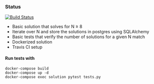 ### Status
[![Build Status](https://travis-ci.com/fcopantoja/n_queens.png)](https://travis-ci.com/fcopantoja/n_queens)


- Basic solution that solves for N ≥ 8
- Iterate over N and store the solutions in postgres using SQLAlchemy
- Basic tests that verify the number of solutions for a given N match
- Dockerized solution
- Travis CI setup
 


#### Run tests with
```
docker-compose build
docker-compose up -d
docker-compose exec solution pytest tests.py
```
